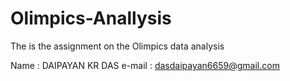 # Olimpics-Anallysis

The is the assignment on the Olimpics data analysis 

Name : DAIPAYAN KR DAS
e-mail : dasdaipayan6659@gmail.com
